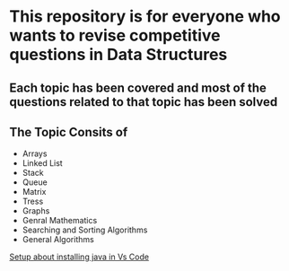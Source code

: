 # This repository is for everyone who wants to revise competitive questions in Data Structures

## Each topic has been covered and most of the questions related to that topic has been solved

## The Topic Consits of 
 - Arrays
 - Linked List
 - Stack
 - Queue
 - Matrix
 - Tress
 - Graphs
 - Genral Mathematics
 - Searching and Sorting Algorithms
 - General Algorithms

[Setup about installing java in Vs Code](https://www.youtube.com/watch?v=ClU9N4ub_Ko)
